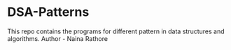 # DSA-Patterns
This repo contains the programs for different pattern in data structures and algorithms.
Author - Naina Rathore
